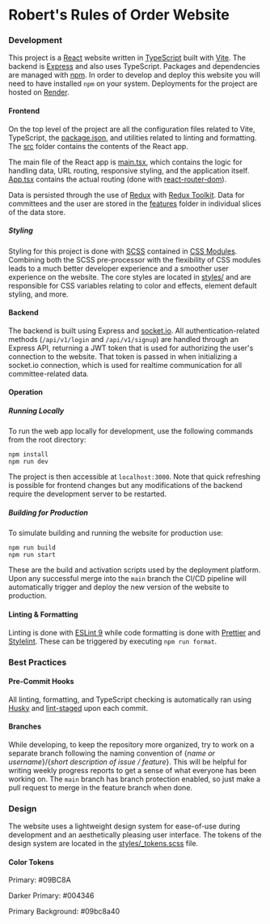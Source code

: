 # Robert's Rules of Order Website

### Development

This project is a [React](https://react.dev/) website written in [TypeScript](https://www.typescriptlang.org/) built with [Vite](https://vitejs.dev/). The backend is [Express](https://expressjs.com/) and also uses TypeScript. Packages and dependencies are managed with [npm](https://www.npmjs.com/). In order to develop and deploy this website you will need to have installed `npm` on your system. Deployments for the project are hosted on [Render](https://render.com/).

#### Frontend

On the top level of the project are all the configuration files related to Vite, TypeScript, the [package.json](package.json), and utilities related to linting and formatting. The [src](src/) folder contains the contents of the React app.

The main file of the React app is [main.tsx](src/main.tsx), which contains the logic for handling data, URL routing, responsive styling, and the application itself. [App.tsx](src/app/App.tsx) contains the actual routing (done with [react-router-dom](https://reactrouter.com/en/main)).

Data is persisted through the use of [Redux](https://react-redux.js.org/) with [Redux Toolkit](https://redux-toolkit.js.org/). Data for committees and the user are stored in the [features](src/features/) folder in individual slices of the data store.

##### Styling

Styling for this project is done with [SCSS](https://sass-lang.com/) contained in [CSS Modules](https://github.com/css-modules/css-modules). Combining both the SCSS pre-processor with the flexibility of CSS modules leads to a much better developer experience and a smoother user experience on the website. The core styles are located in [styles/](src/styles/) and are responsible for CSS variables relating to color and effects, element default styling, and more.

#### Backend

The backend is built using Express and [socket.io](https://socket.io/). All authentication-related methods (`/api/v1/login` and `/api/v1/signup`) are handled through an Express API, returning a JWT token that is used for authorizing the user's connection to the website. That token is passed in when initializing a socket.io connection, which is used for realtime communication for all committee-related data.

#### Operation

##### Running Locally

To run the web app locally for development, use the following commands from the root directory:

```
npm install
npm run dev
```

The project is then accessible at `localhost:3000`. Note that quick refreshing is possible for frontend changes but any modifications of the backend require the development server to be restarted.

##### Building for Production

To simulate building and running the website for production use:

```
npm run build
npm run start
```

These are the build and activation scripts used by the deployment platform. Upon any successful merge into the `main` branch the CI/CD pipeline will automatically trigger and deploy the new version of the website to production.

#### Linting & Formatting

Linting is done with [ESLint 9](https://eslint.org/) while code formatting is done with [Prettier](https://prettier.io/) and [Stylelint](https://stylelint.io/). These can be triggered by executing `npm run format`.

### Best Practices

#### Pre-Commit Hooks

All linting, formatting, and TypeScript checking is automatically ran using [Husky](https://typicode.github.io/husky/) and [lint-staged](https://github.com/lint-staged/lint-staged) upon each commit.

#### Branches

While developing, to keep the repository more organized, try to work on a separate branch following the naming convention of {_name or username_}/{_short description of issue / feature_}. This will be helpful for writing weekly progress reports to get a sense of what everyone has been working on. The `main` branch has branch protection enabled, so just make a pull request to merge in the feature branch when done.

### Design

The website uses a lightweight design system for ease-of-use during development and an aesthetically pleasing user interface. The tokens of the design system are located in the [styles/\_tokens.scss](src/styles/_tokens.scss) file.

#### Color Tokens

Primary: <span style="color: '#09BC8A'">#09BC8A</span>

Darker Primary: <span style="color: '#004346'">#004346</span>

Primary Background: <span style="background-color: '#09bc8a40'">#09bc8a40</span>

